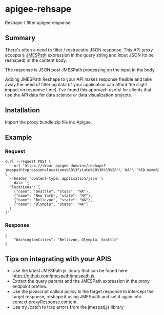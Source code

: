 # apigee-rehsape
Reshape / filter apigee response

## Summary

There's often a need to filter / restrucutre JSON response. This API proxy accepts a [JMESPath](http://jmespath.org/) expression in the query string and input JSON (to be reshaped) in the content body.

The response is JSON post JMESPath processing on the input in the body.

Adding JMESPath Reshape to your API makes response flexible  and take away the need of filtering data (if your application can afford the slight impact on response time). I've found this approach useful for clients that use the API data for data science or data visualization projects.

## Installation 

Import the proxy bundle zip file ino Apigee.

## Example

### Request
```
curl --request POST \
  --url 'https://<Your apigee domain>/reshape?jmespathExpression=locations%5B%3Fstate%20%3D%3D%20'\''WA'\''%5D.name%20%7C%20sort(%40)%20%7C%20%7BWashingtonCities%3A%20join('\''%2C%20'\''%2C%20%40)%7D' \
  --header 'content-type: application/json' \
  --data '{
  "locations": [
    {"name": "Seattle", "state": "WA"},
    {"name": "New York", "state": "NY"},
    {"name": "Bellevue", "state": "WA"},
    {"name": "Olympia", "state": "WA"}
  ]
}'
```
### Response
```
{
	"WashingtonCities": "Bellevue, Olympia, Seattle"
}
```
## Tips on integrating with your APIS

* Use the latest JMESPath js library that can be found here https://github.com/jmespath/jmespath.js.
* Extract the query params and the JMESPath expression in the proxy endpoint preflow.
* Use the javascript callout policy in the target response to intercept the target response, reshape it using JMESpath and set it again into context.proxyResponse.content.
* Use try /catch to trap errors from the jmespatj.js library




